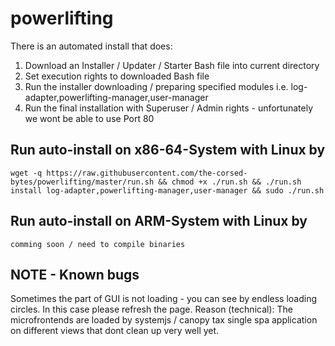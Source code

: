 # powerlifting

There is an automated install that does:
1. Download an Installer / Updater / Starter Bash file into current directory
2. Set execution rights to downloaded Bash file
3. Run the installer downloading / preparing specified modules i.e. log-adapter,powerlifting-manager,user-manager
4. Run the final installation with Superuser / Admin rights - unfortunately we wont be able to use Port 80

## Run auto-install on x86-64-System with Linux by

``` wget -q https://raw.githubusercontent.com/the-corsed-bytes/powerlifting/master/run.sh && chmod +x ./run.sh && ./run.sh install log-adapter,powerlifting-manager,user-manager && sudo ./run.sh ```

## Run auto-install on ARM-System with Linux by

``` comming soon / need to compile binaries ```

## NOTE - Known bugs

Sometimes the part of GUI is not loading - you can see by endless loading circles. In this case please refresh the page. Reason (technical): The microfrontends are loaded by systemjs / canopy tax single spa application on different views that dont clean up very well yet.
